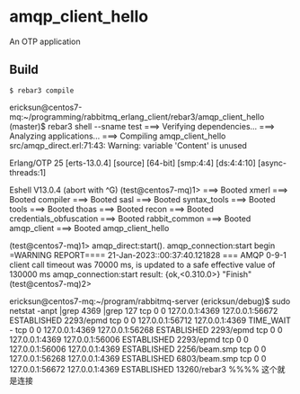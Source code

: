 amqp_client_hello
=====

An OTP application

Build
-----

    $ rebar3 compile


ericksun@centos7-mq:~/programming/rabbitmq_erlang_client/rebar3/amqp_client_hello (master)$ rebar3 shell --sname test
===> Verifying dependencies...
===> Analyzing applications...
===> Compiling amqp_client_hello
src/amqp_direct.erl:71:43: Warning: variable 'Content' is unused

Erlang/OTP 25 [erts-13.0.4] [source] [64-bit] [smp:4:4] [ds:4:4:10] [async-threads:1]

Eshell V13.0.4  (abort with ^G)
(test@centos7-mq)1> ===> Booted xmerl
===> Booted compiler
===> Booted sasl
===> Booted syntax_tools
===> Booted tools
===> Booted thoas
===> Booted recon
===> Booted credentials_obfuscation
===> Booted rabbit_common
===> Booted amqp_client
===> Booted amqp_client_hello

(test@centos7-mq)1> amqp_direct:start().
amqp_connection:start begin
=WARNING REPORT==== 21-Jan-2023::00:37:40.121828 ===
AMQP 0-9-1 client call timeout was 70000 ms, is updated to a safe effective value of 130000 ms
amqp_connection:start result: {ok,<0.310.0>}
"Finish"
(test@centos7-mq)2>

ericksun@centos7-mq:~/program/rabbitmq-server (ericksun/debug)$ sudo netstat -anpt |grep 4369 |grep 127
tcp        0      0 127.0.0.1:4369          127.0.0.1:56672         ESTABLISHED 2293/epmd
tcp        0      0 127.0.0.1:56712         127.0.0.1:4369          TIME_WAIT   -
tcp        0      0 127.0.0.1:4369          127.0.0.1:56268         ESTABLISHED 2293/epmd
tcp        0      0 127.0.0.1:4369          127.0.0.1:56006         ESTABLISHED 2293/epmd
tcp        0      0 127.0.0.1:56006         127.0.0.1:4369          ESTABLISHED 2256/beam.smp
tcp        0      0 127.0.0.1:56268         127.0.0.1:4369          ESTABLISHED 6803/beam.smp
tcp        0      0 127.0.0.1:56672         127.0.0.1:4369          ESTABLISHED 13260/rebar3   %%%% 这个就是连接

